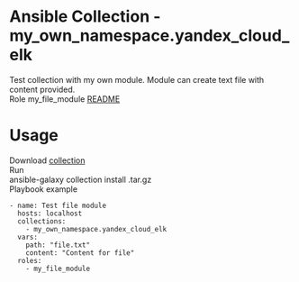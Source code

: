 # Ansible Collection - my_own_namespace.yandex_cloud_elk  

Test collection with my own module. Module can create text file with content provided.  
Role my_file_module [README](roles/my_file_module/README.md)  

# Usage  

Download [collection](../../my_own_namespace-yandex_cloud_elk-1.0.0.tar.gz)  
Run  
ansible-galaxy collection install <archivename>.tar.gz  
Playbook example  

    - name: Test file module
      hosts: localhost
      collections:
        - my_own_namespace.yandex_cloud_elk
      vars:
        path: "file.txt"
        content: "Content for file"
      roles:
        - my_file_module
